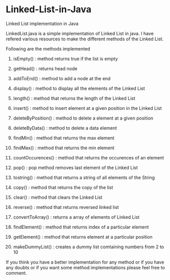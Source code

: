 # Linked-List-in-Java
Linked List implementation in Java

LinkedList.java is a simple implementation of Linked List in java. I have refered various resources to make the different methods of the Linked List.

Following are the methods implemented

1. isEmpty() : method returns true if the list is empty

2. getHead() : returns head node

3. addToEnd() : method to add a node at the end

4. display() : method to display all the elements of the Linked List

5. length() : method that returns the length of the Linked List

6. insert() : method to insert element at a given position in the Linked List

7. deleteByPosition() : method to delete a element at a given position

8. deleteByData() : method to delete a data element

9. findMin() : method that returns the max element

10. findMax() : method that returns the min element

11. countOccurences() : method that returns the occurences of an element

12. pop() : pop method removes last element of the Linked List

13. tostring() : method that returns a string of all elements of the String

14. copy() :  method that returns the copy of the list

15. clear() : method that clears the Linked List

16. reverse() : method that returns reversed linked list

17. convertToArray() : returns a array of elements of Linked List

18. findElement() : method that returns index of a particular element

19. getElement() : method that returns element at a particular position

20. makeDummyList() : creates a dummy list comtaining numbers from 2 to 10 

If you think you have a better implementation for any method or if you have any doubts or if you want some method implementations please feel free to comment.
